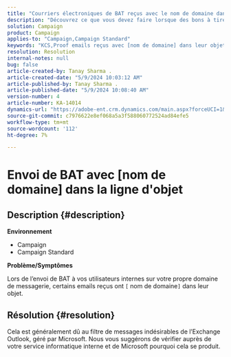 ```yaml
---
title: "Courriers électroniques de BAT reçus avec le nom de domaine dans l’objet"
description: "Découvrez ce que vous devez faire lorsque des bons à tirer sont envoyés à des utilisateurs internes sur votre domaine de messagerie et que certains emails reçus ont [nom de domaine] dans leur objet."
solution: Campaign
product: Campaign
applies-to: "Campaign,Campaign Standard"
keywords: "KCS,Proof emails reçus avec [nom de domaine] dans leur objet"
resolution: Resolution
internal-notes: null
bug: false
article-created-by: Tanay Sharma .
article-created-date: "5/9/2024 10:03:12 AM"
article-published-by: Tanay Sharma .
article-published-date: "5/9/2024 10:08:40 AM"
version-number: 4
article-number: KA-14014
dynamics-url: "https://adobe-ent.crm.dynamics.com/main.aspx?forceUCI=1&pagetype=entityrecord&etn=knowledgearticle&id=249aca55-eb0d-ef11-9f8a-6045bd0201f5"
source-git-commit: c7976622e8ef068a5a3f588060772524ad84efe5
workflow-type: tm+mt
source-wordcount: '112'
ht-degree: 7%

---
```


# Envoi de BAT avec [nom de domaine] dans la ligne d&#39;objet

## Description {#description}


<b>Environnement</b>

- Campaign
- Campaign Standard




<b>Problème/Symptômes</b>

Lors de l’envoi de BAT à vos utilisateurs internes sur votre propre domaine de messagerie, certains emails reçus ont `[` nom de domaine`]`  dans leur objet.


## Résolution {#resolution}


Cela est généralement dû au filtre de messages indésirables de l’Exchange Outlook, géré par Microsoft. Nous vous suggérons de vérifier auprès de votre service informatique interne et de Microsoft pourquoi cela se produit.
